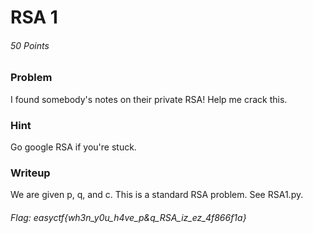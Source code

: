 # RSA 1
###### 50 Points


### Problem
I found somebody's notes on their private RSA! Help me crack this.


### Hint
Go google RSA if you're stuck.

### Writeup
We are given p, q, and c. This is a standard RSA problem. See RSA1.py.

###### Flag: easyctf{wh3n_y0u_h4ve_p&q_RSA_iz_ez_4f866f1a}
